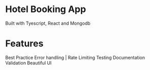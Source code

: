 # Hotel Booking App
Built with Tyescript, React and Mongodb

# Features
Best Practice Error handling | 
Rate Limiting
Testing
Documentation
Validation
Beautiful UI

